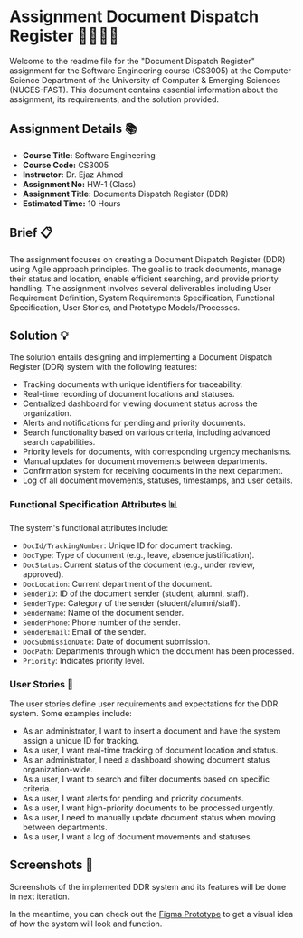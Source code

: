 # Assignment Document Dispatch Register 👩‍💼📝🚚

Welcome to the readme file for the "Document Dispatch Register" assignment for the Software Engineering course (CS3005) at the Computer Science Department of the University of Computer & Emerging Sciences (NUCES-FAST). This document contains essential information about the assignment, its requirements, and the solution provided.

## Assignment Details 📚

- **Course Title:** Software Engineering
- **Course Code:** CS3005
- **Instructor:** Dr. Ejaz Ahmed
- **Assignment No:** HW-1 (Class)
- **Assignment Title:** Documents Dispatch Register (DDR)
- **Estimated Time:** 10 Hours

## Brief 📋

The assignment focuses on creating a Document Dispatch Register (DDR) using Agile approach principles. The goal is to track documents, manage their status and location, enable efficient searching, and provide priority handling. The assignment involves several deliverables including User Requirement Definition, System Requirements Specification, Functional Specification, User Stories, and Prototype Models/Processes.

## Solution 💡

The solution entails designing and implementing a Document Dispatch Register (DDR) system with the following features:

- Tracking documents with unique identifiers for traceability.
- Real-time recording of document locations and statuses.
- Centralized dashboard for viewing document status across the organization.
- Alerts and notifications for pending and priority documents.
- Search functionality based on various criteria, including advanced search capabilities.
- Priority levels for documents, with corresponding urgency mechanisms.
- Manual updates for document movements between departments.
- Confirmation system for receiving documents in the next department.
- Log of all document movements, statuses, timestamps, and user details.

### Functional Specification Attributes 📊

The system's functional attributes include:

- `DocId/TrackingNumber`: Unique ID for document tracking.
- `DocType`: Type of document (e.g., leave, absence justification).
- `DocStatus`: Current status of the document (e.g., under review, approved).
- `DocLocation`: Current department of the document.
- `SenderID`: ID of the document sender (student, alumni, staff).
- `SenderType`: Category of the sender (student/alumni/staff).
- `SenderName`: Name of the document sender.
- `SenderPhone`: Phone number of the sender.
- `SenderEmail`: Email of the sender.
- `DocSubmissionDate`: Date of document submission.
- `DocPath`: Departments through which the document has been processed.
- `Priority`: Indicates priority level.

### User Stories 📖

The user stories define user requirements and expectations for the DDR system. Some examples include:

- As an administrator, I want to insert a document and have the system assign a unique ID for tracking.
- As a user, I want real-time tracking of document location and status.
- As an administrator, I need a dashboard showing document status organization-wide.
- As a user, I want to search and filter documents based on specific criteria.
- As a user, I want alerts for pending and priority documents.
- As a user, I want high-priority documents to be processed urgently.
- As a user, I need to manually update document status when moving between departments.
- As a user, I want a log of document movements and statuses.

## Screenshots 📸
Screenshots of the implemented DDR system and its features will be done in next iteration.

In the meantime, you can check out the [Figma Prototype](https://www.figma.com/file/0KEHUWqxxdb1s8ytMpLsYH/DDR?type=design&node-id=0-1&t=izJov7aycwp2wgbx-0) to get a visual idea of how the system will look and function.
